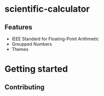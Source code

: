 # scientific-calculator

## Features

- IEEE Standard for Floating-Point Arithmetic
- Groupped Numbers
- Themes

# Getting started

## Contributing
